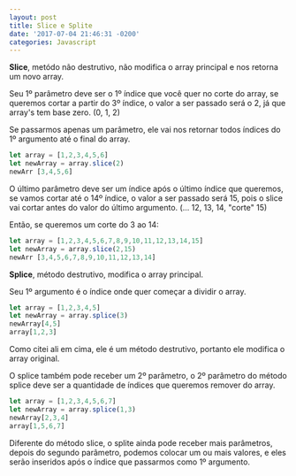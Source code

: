 ```yaml
---
layout: post
title: Slice e Splite
date: '2017-07-04 21:46:31 -0200'
categories: Javascript
---
```


**Slice**, metódo não destrutivo, não modifica o array principal e nos retorna um novo array.

Seu 1º parâmetro deve ser o 1º índice que você quer no corte do array,
se queremos cortar a partir do 3º índice, o valor a ser passado será o 2,
já que array's tem base zero. (0, 1, 2)

Se passarmos apenas um parâmetro,
ele vai nos retornar todos índices do 1º argumento até o final do array.

~~~javascript
let array = [1,2,3,4,5,6]
let newArray = array.slice(2)
newArr [3,4,5,6]
~~~

O último parâmetro deve ser um índice após o último índice que queremos,
se vamos cortar até o 14º índice, o valor a ser passado será 15,
pois o slice vai cortar antes do valor do último argumento. (... 12, 13, 14, "corte" 15)

Então, se queremos um corte do 3 ao 14:

~~~javascript
let array = [1,2,3,4,5,6,7,8,9,10,11,12,13,14,15]
let newArray = array.slice(2,15)
newArr [3,4,5,6,7,8,9,10,11,12,13,14]
~~~

**Splice**, método destrutivo, modifica o array principal.

Seu 1º argumento é o índice onde quer começar a dividir o array.

~~~javascript
let array = [1,2,3,4,5]
let newArray = array.splice(3)
newArray[4,5]
array[1,2,3]
~~~

Como citei ali em cima, ele é um método destrutivo,
portanto ele modifica o array original.

O splice também pode receber um 2º parâmetro,
o 2º parâmetro do método splice deve ser a quantidade de índices que queremos remover do array.

~~~javascript
let array = [1,2,3,4,5,6,7]
let newArray = array.splice(1,3)
newArray[2,3,4]
array[1,5,6,7]
~~~

Diferente do método slice, o splite ainda pode receber mais parâmetros,
depois do segundo parâmetro, podemos colocar um ou mais valores,
e eles serão inseridos após o índice que passarmos como 1º argumento.
